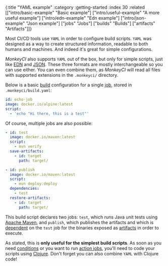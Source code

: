 {:title "YAML example"
 :category :getting-started
 :index 30
 :related [["intro/basic-example" "Basic example"]
           ["intro/useful-example" "A more useful example"]
           ["intro/edn-example" "Edn example"]
           ["intro/json-example" "Json example"]
	   ["jobs" "Jobs"]
	   ["builds" "Builds"]
	   ["artifacts" "Artifacts"]]}

Most CI/CD tools use `YAML` in order to configure build scripts.  `YAML` was
designed as a way to create structured information, readable to both humans and
machines.  And indeed it's great for simple configurations.

*MonkeyCI* also supports `YAML` out of the box, but only for simple scripts, just
like [EDN](intro/edn-example) and [JSON](intro/json-example).  These three formats
are mostly interchangeable so you can use either.  You can even combine them, as
*MonkeyCI* will read all files with supported extensions in the `.monkeyci/` directory.

Below is a basic [build](/builds) configuration for a single [job](/jobs), stored in
`.monkeyci/build.yaml`:

```yaml
id: echo-job
image: docker.io/alpine:latest
script:
  - 'echo "Hi there, this is a test"'
```

Of course, multiple jobs are also possible:

```yaml
- id: test
  image: docker.io/maven:latest
  script:
    - mvn verify
  save-artifacts:
    - id: target
      path: target/

- id: publish
  image: docker.io/maven:latest
  script:
    - mvn deploy:deploy
  dependencies:
    - test
  restore-artifacts:
    - id: target
      path: target/
```
This build script declares two jobs: `test`, which runs Java unit tests using
[Apache Maven](https://maven.apache.org), and `publish`, which publishes the
artifacts and which is [dependent](builds) on the `test` job for the binaries
exposed as [artifacts](artifacts) in order to execute.

As stated, this is **only useful for the simplest build scripts**.  As soon as you need
[conditions](conditions) or you want to run [action jobs](jobs), you'll need to
code your scripts using [Clojure](why-clojure).  Don't forget you can also combine
`YAML` with Clojure code!